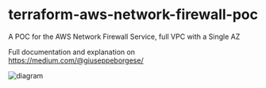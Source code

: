 # terraform-aws-network-firewall-poc
A POC for the AWS Network Firewall Service, full VPC with a Single AZ

Full documentation and explanation on https://medium.com/@giuseppeborgese/

![diagram](https://raw.githubusercontent.com/giuseppeborgese/terraform-aws-network-firewall-poc/master/diagram.png)
